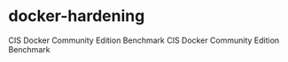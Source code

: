 # docker-hardening
CIS Docker Community Edition Benchmark    CIS Docker Community Edition Benchmark
